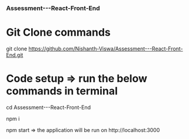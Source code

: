 ### Assessment---React-Front-End

# Git Clone commands

git clone https://github.com/Nishanth-Viswa/Assessment---React-Front-End.git

# Code setup => run the below commands in terminal

cd Assessment---React-Front-End

npm i 

npm start => the application will be run on http://localhost:3000
